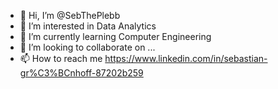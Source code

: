 - 👋 Hi, I’m @SebThePlebb
- 👀 I’m interested in Data Analytics
- 🌱 I’m currently learning Computer Engineering
- 💞️ I’m looking to collaborate on ...
- 📫 How to reach me https://www.linkedin.com/in/sebastian-gr%C3%BCnhoff-87202b259

<!---
SebThePlebb/SebThePlebb is a ✨ special ✨ repository because its `README.md` (this file) appears on your GitHub profile.
You can click the Preview link to take a look at your changes.
--->
